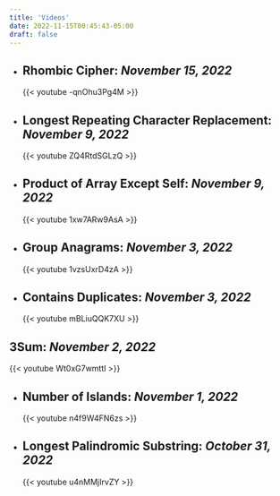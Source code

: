 ```yaml
---
title: 'Videos'
date: 2022-11-15T00:45:43-05:00
draft: false
---
```


- ## Rhombic Cipher: _November 15, 2022_
  {{< youtube -qnOhu3Pg4M >}}

* ## Longest Repeating Character Replacement: _November 9, 2022_

  {{< youtube ZQ4RtdSGLzQ >}}

* ## Product of Array Except Self: _November 9, 2022_

  {{< youtube 1xw7ARw9AsA >}}

* ## Group Anagrams: _November 3, 2022_

  {{< youtube 1vzsUxrD4zA >}}

* ## Contains Duplicates: _November 3, 2022_
  {{< youtube mBLiuQQK7XU >}}

## 3Sum: _November 2, 2022_

{{< youtube Wt0xG7wmttI >}}

- ## Number of Islands: _November 1, 2022_

  {{< youtube n4f9W4FN6zs >}}

* ## Longest Palindromic Substring: _October 31, 2022_
  {{< youtube u4nMMjIrvZY >}}
